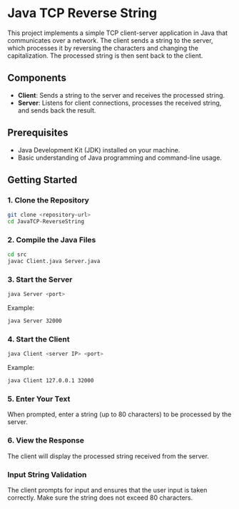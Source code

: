 # Java TCP Reverse String

This project implements a simple TCP client-server application in Java that communicates over a network. The client sends a string to the server, which processes it by reversing the characters and changing the capitalization. The processed string is then sent back to the client.

## Components

- **Client**: Sends a string to the server and receives the processed string.
- **Server**: Listens for client connections, processes the received string, and sends back the result.

## Prerequisites

- Java Development Kit (JDK) installed on your machine.
- Basic understanding of Java programming and command-line usage.

## Getting Started

### 1. Clone the Repository

```bash
git clone <repository-url>
cd JavaTCP-ReverseString
```
### 2. Compile the Java Files

```bash
cd src
javac Client.java Server.java
```

### 3. Start the Server

```bash
java Server <port>
```

Example:

```bash
java Server 32000
```

### 4. Start the Client

```bash
java Client <server IP> <port>
```

Example:

```bash
java Client 127.0.0.1 32000
```

### 5. Enter Your Text
When prompted, enter a string (up to 80 characters) to be processed by the server.

### 6. View the Response
The client will display the processed string received from the server.

### Input String Validation
The client prompts for input and ensures that the user input is taken correctly. Make sure the string does not exceed 80 characters.

